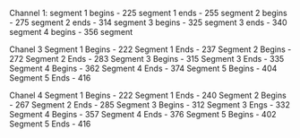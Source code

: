 Channel 1: 
segment 1 begins - 225
segment 1 ends   - 255
segment 2 begins - 275
segment 2 ends   - 314
segment 3 begins - 325
segment 3 ends   - 340
segment 4 begins - 356
segment 

Chanel 3
Segment 1 Begins - 222
Segment 1 Ends - 237
Segment 2 Begins - 272
Segment 2 Ends - 283
Segment 3 Begins - 315
Segment 3 Ends - 335
Segment 4 Begins - 362 
Segment 4 Ends - 374
Segment 5 Begins  - 404
Segment 5 Ends - 416

Chanel 4
Segment 1 Begins - 222
Segment 1 Ends - 240
Segment 2 Begins - 267
Segment 2 Ends - 285
Segment 3 Begins - 312
Segment 3 Engs - 332
Segment 4 Begins - 357
Segment 4 Ends - 376
Segment 5 Begins - 402
Segment 5 Ends - 416
